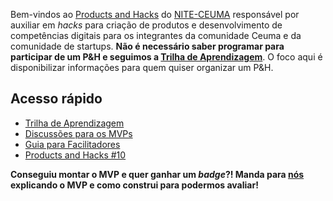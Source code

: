 Bem-vindos ao [Products and Hacks](http://nite.ceuma.br/wiki/doku.php?id=products-and-hacks) do [NITE-CEUMA](http://nite.ceuma.br) responsável por auxiliar em _hacks_ para criação de produtos e desenvolvimento de competências digitais para os integrantes da comunidade Ceuma e da comunidade de startups. **Não é necessário saber programar para participar de um P&H e seguimos a [Trilha de Aprendizagem](https://universidadeagora.com/trilha-de-aprendizagem-products-and-hacks/)**. O foco aqui é disponibilizar informações para quem quiser organizar um P&H.

## Acesso rápido

  - [Trilha de Aprendizagem](https://universidadeagora.com/trilha-de-aprendizagem-products-and-hacks/)
  - [Discussões para os MVPs](https://comunidade.universidadeagora.com/tags/mvp)
  - [Guia para Facilitadores](https://productsandhacks.com/guia-para-facilitadores)
  - [Products and Hacks #10](https://nite-ceuma.github.io/products-and-hacks/products-and-hacks-numero-10)

  **Conseguiu montar o MVP e quer ganhar um _badge_?! Manda para [nós](https://universidadeagora.com/contato/) explicando o MVP e como construi para podermos avaliar!** 
